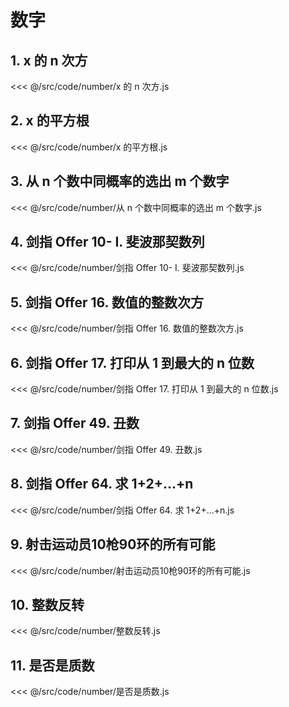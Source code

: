 # 数字

## 1. x 的 n 次方

<<< @/src/code/number/x 的 n 次方.js

## 2. x 的平方根

<<< @/src/code/number/x 的平方根.js

## 3. 从 n 个数中同概率的选出 m 个数字

<<< @/src/code/number/从 n 个数中同概率的选出 m 个数字.js

## 4. 剑指 Offer 10- I. 斐波那契数列

<<< @/src/code/number/剑指 Offer 10- I. 斐波那契数列.js

## 5. 剑指 Offer 16. 数值的整数次方

<<< @/src/code/number/剑指 Offer 16. 数值的整数次方.js

## 6. 剑指 Offer 17. 打印从 1 到最大的 n 位数

<<< @/src/code/number/剑指 Offer 17. 打印从 1 到最大的 n 位数.js

## 7. 剑指 Offer 49. 丑数

<<< @/src/code/number/剑指 Offer 49. 丑数.js

## 8. 剑指 Offer 64. 求 1+2+…+n

<<< @/src/code/number/剑指 Offer 64. 求 1+2+…+n.js

## 9. 射击运动员10枪90环的所有可能

<<< @/src/code/number/射击运动员10枪90环的所有可能.js

## 10. 整数反转

<<< @/src/code/number/整数反转.js

## 11. 是否是质数

<<< @/src/code/number/是否是质数.js